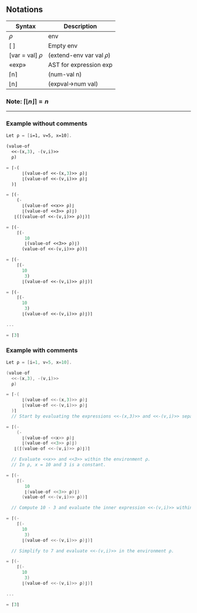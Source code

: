 ## Notations

| **Syntax**	       | **Description**                  |
|--------------------|----------------------------------|
| 𝜌                  | env                              |
| [ ]                | Empty env                        |
| [var = val] 𝜌      | (extend-env var val 𝜌)           |
| «exp»              | AST for expression exp           |
| ⌈n⌉                | (num-val n)                      |
| ⌊n⌋                | (expval->num val)                |

### Note: $⌈⌊n⌋⌉=n$ 
---

### Example without comments
```scheme
Let ρ = [i=1, v=5, x=10].

(value-of
  <<-(x,3), -(v,i)>>
  ρ)

= ⌈-(
      ⌊(value-of <<-(x,3)>> ρ)⌋ 
      ⌊(value-of <<-(v,i)>> ρ)⌋
  )⌉

= ⌈(-
    (-
      ⌊(value-of <<x>> ρ)⌋
      ⌊(value-of <<3>> ρ)⌋)
   ⌊(⌈(value-of <<-(v,i)>> ρ)⌋)⌉ 

= ⌈(-
    ⌈(-
       10
       ⌊(value-of <<3>> ρ)⌋)
      (value-of <<-(v,i)>> ρ))⌉

= ⌈(-
    ⌈(-
      10
       3)
      ⌊(value-of <<-(v,i)>> ρ)⌋)⌉ 

= ⌈(-
    ⌈(-
      10
       3)
      ⌊(value-of <<-(v,i)>> ρ)⌋)⌉

... 

= ⌈3⌉
```


### Example with comments
```kotlin
Let ρ = [i=1, v=5, x=10].

(value-of
  <<-(x,3), -(v,i)>>
  ρ)

= ⌈-(
      ⌊(value-of <<-(x,3)>> ρ)⌋ 
      ⌊(value-of <<-(v,i)>> ρ)⌋
  )⌉
  // Start by evaluating the expressions <<-(x,3)>> and <<-(v,i)>> separately.

= ⌈(-
    (-
      ⌊(value-of <<x>> ρ)⌋
      ⌊(value-of <<3>> ρ)⌋)
   ⌊(⌈(value-of <<-(v,i)>> ρ)⌋)⌉ 

  // Evaluate <<x>> and <<3>> within the environment ρ.
  // In ρ, x = 10 and 3 is a constant.

= ⌈(-
    ⌈(-
       10
       ⌊(value-of <<3>> ρ)⌋)
      (value-of <<-(v,i)>> ρ))⌉

  // Compute 10 - 3 and evaluate the inner expression <<-(v,i)>> within ρ.

= ⌈(-
    ⌈(-
      10
       3)
      ⌊(value-of <<-(v,i)>> ρ)⌋)⌉ 

  // Simplify to 7 and evaluate <<-(v,i)>> in the environment ρ.

= ⌈(-
    ⌈(-
      10
       3)
      ⌊(value-of <<-(v,i)>> ρ)⌋)⌉ 

... 

= ⌈3⌉
```
